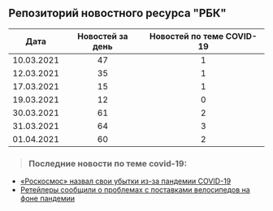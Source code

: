 ## Репозиторий новостного ресурса "РБК"
Дата| Новостей за день| Новостей по теме COVID-19
------- | :-----: | :-----: 
10.03.2021 | 47 | 1 
12.03.2021 | 35 | 1 
17.03.2021 | 15 | 1 
19.03.2021 | 12 | 0 
30.03.2021 | 61 | 2 
31.03.2021 | 64 | 3 
01.04.2021 | 60 | 2 

> ### Последние новости по теме covid-19:
+ [«Роскосмос» назвал свои убытки из-за пандемии COVID-19](https://www.rbc.ru/society/01/04/2021/6065b7df9a79477af0d05cc4)
+ [Ретейлеры сообщили о проблемах с поставками велосипедов на фоне пандемии](https://www.rbc.ru/business/01/04/2021/606566409a79475298befa31)
